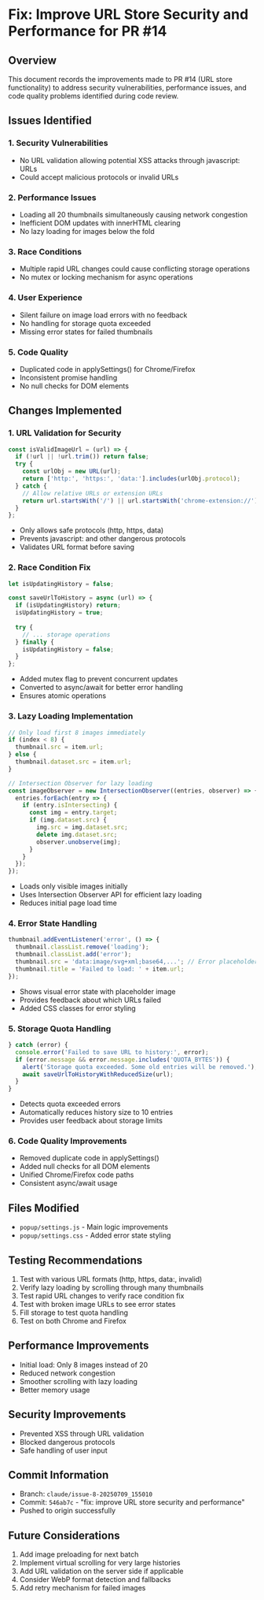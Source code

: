 # Fix: Improve URL Store Security and Performance for PR #14

## Overview
This document records the improvements made to PR #14 (URL store functionality) to address security vulnerabilities, performance issues, and code quality problems identified during code review.

## Issues Identified

### 1. Security Vulnerabilities
- No URL validation allowing potential XSS attacks through javascript: URLs
- Could accept malicious protocols or invalid URLs

### 2. Performance Issues
- Loading all 20 thumbnails simultaneously causing network congestion
- Inefficient DOM updates with innerHTML clearing
- No lazy loading for images below the fold

### 3. Race Conditions
- Multiple rapid URL changes could cause conflicting storage operations
- No mutex or locking mechanism for async operations

### 4. User Experience
- Silent failure on image load errors with no feedback
- No handling for storage quota exceeded
- Missing error states for failed thumbnails

### 5. Code Quality
- Duplicated code in applySettings() for Chrome/Firefox
- Inconsistent promise handling
- No null checks for DOM elements

## Changes Implemented

### 1. URL Validation for Security
```javascript
const isValidImageUrl = (url) => {
  if (!url || !url.trim()) return false;
  try {
    const urlObj = new URL(url);
    return ['http:', 'https:', 'data:'].includes(urlObj.protocol);
  } catch {
    // Allow relative URLs or extension URLs
    return url.startsWith('/') || url.startsWith('chrome-extension://') || url.startsWith('moz-extension://');
  }
};
```
- Only allows safe protocols (http, https, data)
- Prevents javascript: and other dangerous protocols
- Validates URL format before saving

### 2. Race Condition Fix
```javascript
let isUpdatingHistory = false;

const saveUrlToHistory = async (url) => {
  if (isUpdatingHistory) return;
  isUpdatingHistory = true;
  
  try {
    // ... storage operations
  } finally {
    isUpdatingHistory = false;
  }
};
```
- Added mutex flag to prevent concurrent updates
- Converted to async/await for better error handling
- Ensures atomic operations

### 3. Lazy Loading Implementation
```javascript
// Only load first 8 images immediately
if (index < 8) {
  thumbnail.src = item.url;
} else {
  thumbnail.dataset.src = item.url;
}

// Intersection Observer for lazy loading
const imageObserver = new IntersectionObserver((entries, observer) => {
  entries.forEach(entry => {
    if (entry.isIntersecting) {
      const img = entry.target;
      if (img.dataset.src) {
        img.src = img.dataset.src;
        delete img.dataset.src;
        observer.unobserve(img);
      }
    }
  });
});
```
- Loads only visible images initially
- Uses Intersection Observer API for efficient lazy loading
- Reduces initial page load time

### 4. Error State Handling
```javascript
thumbnail.addEventListener('error', () => {
  thumbnail.classList.remove('loading');
  thumbnail.classList.add('error');
  thumbnail.src = 'data:image/svg+xml;base64,...'; // Error placeholder
  thumbnail.title = 'Failed to load: ' + item.url;
});
```
- Shows visual error state with placeholder image
- Provides feedback about which URLs failed
- Added CSS classes for error styling

### 5. Storage Quota Handling
```javascript
} catch (error) {
  console.error('Failed to save URL to history:', error);
  if (error.message && error.message.includes('QUOTA_BYTES')) {
    alert('Storage quota exceeded. Some old entries will be removed.');
    await saveUrlToHistoryWithReducedSize(url);
  }
}
```
- Detects quota exceeded errors
- Automatically reduces history size to 10 entries
- Provides user feedback about storage limits

### 6. Code Quality Improvements
- Removed duplicate code in applySettings()
- Added null checks for all DOM elements
- Unified Chrome/Firefox code paths
- Consistent async/await usage

## Files Modified
- `popup/settings.js` - Main logic improvements
- `popup/settings.css` - Added error state styling

## Testing Recommendations
1. Test with various URL formats (http, https, data:, invalid)
2. Verify lazy loading by scrolling through many thumbnails
3. Test rapid URL changes to verify race condition fix
4. Test with broken image URLs to see error states
5. Fill storage to test quota handling
6. Test on both Chrome and Firefox

## Performance Improvements
- Initial load: Only 8 images instead of 20
- Reduced network congestion
- Smoother scrolling with lazy loading
- Better memory usage

## Security Improvements
- Prevented XSS through URL validation
- Blocked dangerous protocols
- Safe handling of user input

## Commit Information
- Branch: `claude/issue-8-20250709_155010`
- Commit: `546ab7c` - "fix: improve URL store security and performance"
- Pushed to origin successfully

## Future Considerations
1. Add image preloading for next batch
2. Implement virtual scrolling for very large histories
3. Add URL validation on the server side if applicable
4. Consider WebP format detection and fallbacks
5. Add retry mechanism for failed images